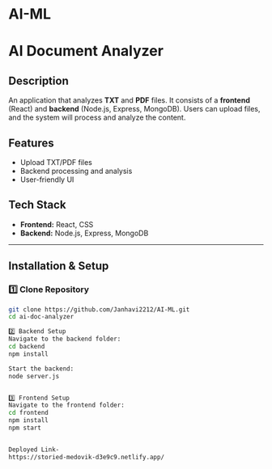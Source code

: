 # AI-ML
# AI Document Analyzer

## Description
An application that analyzes **TXT** and **PDF** files. It consists of a **frontend** (React) and **backend** (Node.js, Express, MongoDB). Users can upload files, and the system will process and analyze the content.

## Features
- Upload TXT/PDF files
- Backend processing and analysis
- User-friendly UI

## Tech Stack
- **Frontend:** React, CSS
- **Backend:** Node.js, Express, MongoDB


---

## Installation & Setup

### 1️⃣ Clone Repository
```sh
git clone https://github.com/Janhavi2212/AI-ML.git
cd ai-doc-analyzer

2️⃣ Backend Setup
Navigate to the backend folder:
cd backend
npm install

Start the backend:
node server.js


3️⃣ Frontend Setup
Navigate to the frontend folder:
cd frontend
npm install
npm start


Deployed Link-
https://storied-medovik-d3e9c9.netlify.app/


